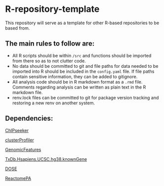 # R-repository-template

This repository will serve as a template for other R-based repositories to be based from.

## The main rules to follow are:
- All R scripts should be within `/src` and functions should be imported from there so as to not clutter code.
- No data should be committed to git and file paths for data needed to be imported into R should be included in the `config.yaml` file. If file paths contain sensitive information, they can be added to gitignore.
- All analysis code should be in R markdown format as a `.rmd` file. Comments regarding analysis can be written as plain text in the R markdown file.
- renv.lock files can be committed to git for package version tracking and restoring a new renv on another system.


## Dependencies:

[ChIPseeker](https://bioconductor.org/packages/release/bioc/html/ChIPseeker.html)

[clusterProfiler](https://bioconductor.org/packages/release/bioc/html/clusterProfiler.html)

[GenomicFeatures](https://bioconductor.org/packages/release/bioc/html/GenomicFeatures.html)

[TxDb.Hsapiens.UCSC.hg38.knownGene](https://bioconductor.org/packages/release/data/annotation/html/TxDb.Hsapiens.UCSC.hg38.knownGene.html)

[DOSE](https://bioconductor.org/packages/release/bioc/html/DOSE.html)

[ReactomePA](https://bioconductor.org/packages/release/bioc/html/DOSE.html)

